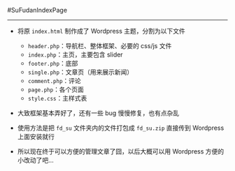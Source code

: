 #SuFudanIndexPage

---

* 将原 `index.html` 制作成了 Wordpress 主题，分割为以下文件
	* `header.php`：导航栏、整体框架、必要的 css/js 文件
	* `index.php`：主页，主要包含 slider
	* `footer.php`：底部
	* `single.php`：文章页（用来展示新闻）
	* `comment.php`：评论
	* `page.php`：各个页面
	* `style.css`：主样式表
	
* 大致框架基本弄好了，还有一些 bug 慢慢修复，也有点杂乱
* 使用方法是把 `fd_su` 文件夹内的文件打包成 `fd_su.zip` 直接传到 Wordpress 上面安装就行

* 所以现在终于可以方便的管理文章了囧，以后大概可以用 Wordpress 方便的小改动了吧…